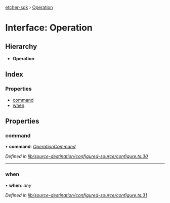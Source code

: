 [etcher-sdk](../README.md) › [Operation](operation.md)

# Interface: Operation

## Hierarchy

* **Operation**

## Index

### Properties

* [command](operation.md#command)
* [when](operation.md#when)

## Properties

###  command

• **command**: *[OperationCommand](../README.md#operationcommand)*

*Defined in [lib/source-destination/configured-source/configure.ts:30](https://github.com/balena-io-modules/etcher-sdk/blob/cc08b9c/lib/source-destination/configured-source/configure.ts#L30)*

___

###  when

• **when**: *any*

*Defined in [lib/source-destination/configured-source/configure.ts:31](https://github.com/balena-io-modules/etcher-sdk/blob/cc08b9c/lib/source-destination/configured-source/configure.ts#L31)*
